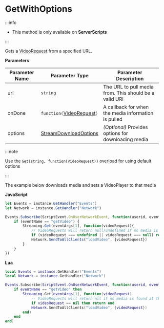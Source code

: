 # GetWithOptions

:::info

+ This method is only available on **ServerScripts**

:::

Gets a [VideoRequest](./../videorequest/index.md) from a specified URL.

**Parameters**

Parameter Name | Parameter Type | Parameter Description
--- | --- | ---
url | `string` | The URL to pull media from. This should be a valid URI
onDone | `function(`[VideoRequest](./../videorequest/index.md)`)` | A callback for when the media information is pulled
options | [StreamDownloadOptions](./../streamdownloadoptions/index.md) | *(Optional)* Provides options for downloading media

:::note

Use the `Get(string, function(VideoRequest))` overload for using default options

:::

The example below downloads media and sets a VideoPlayer to that media


**JavaScript**

```js
let Events = instance.GetHandler("Events")
let Network = instance.GetHandler("Network")

Events.Subscribe(ScriptEvent.OnUserNetworkEvent, function(userid, eventName, eventArgs) {
    if (eventName == "getVideo") {
        Streaming.Get(eventArgs[1], function(videoRequest){
            // VideoRequests will return null/undefined if no media is found at the specified URL
            if (videoRequest === undefined || videoRequest === null) return
            Network.SendToAllClients("loadVideo", {videoRequest})
        }
    }
})
```

**Lua**

```lua
local Events = instance.GetHandler("Events")
local Network = instance.GetHandler("Network")

Events.Subscribe(ScriptEvent.OnUserNetworkEvent, function(userid, eventName, eventArgs)
    if eventName == "getVideo" then
        Streaming.Get(eventArgs[1], function(videoRequest)
            -- VideoRequests will return nil if no media is found at the specified URL
            if videoRequest == nil then return end
            Network.SendToAllClients("loadVideo", {videoRequest})
        end)
    end
end)
```